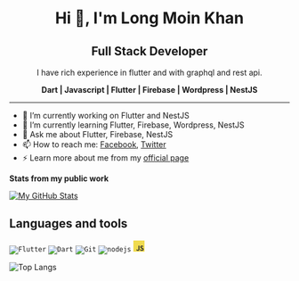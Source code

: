 <h1 align="center">Hi 👋, I'm Long Moin Khan</h1>
<h2 align="center">Full Stack Developer</h2>
<p align="center">I have rich experience in flutter and with graphql and rest api.</p>

<p align="center">
<strong>Dart | Javascript | Flutter | Firebase | Wordpress | NestJS</strong>
</p>

---

- 🔭 I’m currently working on Flutter and NestJS
- 🌱 I’m currently learning Flutter, Firebase, Wordpress, NestJS
- 💬 Ask me about Flutter, Firebase, NestJS
- 📫 How to reach me: [Facebook](https://web.facebook.com/), [Twitter](https://twitter.com/)
- ⚡ Learn more about me from my [official page](https://moinkhan.info)


**Stats from my public work**

[![My GitHub Stats](https://github-readme-stats.vercel.app/api/?username=moinkhan780&count_private=true&theme=tokyonight&showicons=true)]()

## Languages and tools

<code><img height="20" src="https://avatars.githubusercontent.com/u/14101776?s=20&v=4" alt="Flutter"></code>
<code><img height="20" src="https://avatars.githubusercontent.com/u/1609975?s=20&v=4" alt="Dart"></code>
<code><img height="20" src="https://avatars.githubusercontent.com/u/18133?s=20&v=4" alt="Git"></code>
<code><img height="20" src="https://avatars.githubusercontent.com/u/9950313?s=20&v=4" alt="nodejs"></code>
<code><img height="20" src="https://raw.githubusercontent.com/github/explore/80688e429a7d4ef2fca1e82350fe8e3517d3494d/topics/javascript/javascript.png" alt="javascript"></code>

![Top Langs](https://github-readme-stats.vercel.app/api/top-langs/?username=moinkhan780&layout=compact&theme=tokyonight)
